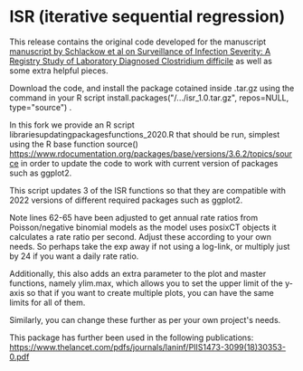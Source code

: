 # ISR (iterative sequential regression)

This release contains the original code developed for the manuscript [manuscript by Schlackow et al on Surveillance of Infection Severity: A Registry Study of Laboratory Diagnosed Clostridium difficile](https://journals.plos.org/plosmedicine/article?id=10.1371/journal.pmed.1001279) as well as some extra helpful pieces. 

Download the code, and install the package cotained inside .tar.gz using the command in your R script install.packages("/.../isr_1.0.tar.gz", repos=NULL, type="source") .

In this fork we provide an R script librariesupdatingpackagesfunctions_2020.R that should be run, simplest using the R base function source() https://www.rdocumentation.org/packages/base/versions/3.6.2/topics/source in order to update the code to work with current version of packages such as ggplot2.

This script updates 3 of the ISR functions so that they are compatible with 2022 versions of different required packages such as ggplot2. 

Note lines 62-65 have been adjusted to get annual rate ratios from Poisson/negative binomial models as the model uses posixCT objects it calculates a rate ratio per second. Adjust these according to your own needs. So perhaps take the exp away if not using a log-link, or multiply just by 24 if you want a daily rate ratio. 

Additionally, this also adds an extra parameter to the plot and master functions, namely ylim.max, which allows you to set the upper limit of the y-axis so that if you want to create multiple plots, you can have the same limits for all of them. 

Similarly, you can change these further as per your own project's needs.

This package has further been used in the following publications:
https://www.thelancet.com/pdfs/journals/laninf/PIIS1473-3099(18)30353-0.pdf 


